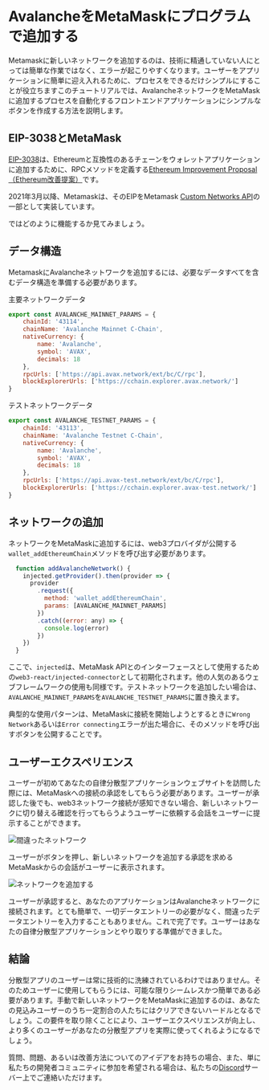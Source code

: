 # AvalancheをMetaMaskにプログラムで追加する

Metamaskに新しいネットワークを追加するのは、技術に精通していない人にとっては簡単な作業ではなく、エラーが起こりやすくなります。ユーザーをアプリケーションに簡単に迎え入れるために、プロセスをできるだけシンプルにすることが役立ちますこのチュートリアルでは、AvalancheネットワークをMetaMaskに追加するプロセスを自動化するフロントエンドアプリケーションにシンプルなボタンを作成する方法を説明します。

## EIP-3038とMetaMask

[EIP-3038](https://eips.ethereum.org/EIPS/eip-3085)は、Ethereumと互換性のあるチェーンをウォレットアプリケーションに追加するために、RPCメソッドを定義する[Ethereum Improvement Proposal（Ethereum改善提案）](https://eips.ethereum.org/)です。

2021年3月以降、Metamaskは、そのEIPをMetamask [Custom Networks API](https://consensys.net/blog/metamask/connect-users-to-layer-2-networks-with-the-metamask-custom-networks-api/)の一部として実装しています。

ではどのように機能するか見てみましょう。

## データ構造

MetamaskにAvalancheネットワークを追加するには、必要なデータすべてを含むデータ構造を準備する必要があります。

主要ネットワークデータ

```javascript
export const AVALANCHE_MAINNET_PARAMS = {
    chainId: '43114',
    chainName: 'Avalanche Mainnet C-Chain',
    nativeCurrency: {
        name: 'Avalanche',
        symbol: 'AVAX',
        decimals: 18
    },
    rpcUrls: ['https://api.avax.network/ext/bc/C/rpc'],
    blockExplorerUrls: ['https://cchain.explorer.avax.network/']
}
```

テストネットワークデータ

```javascript
export const AVALANCHE_TESTNET_PARAMS = {
    chainId: '43113',
    chainName: 'Avalanche Testnet C-Chain',
    nativeCurrency: {
        name: 'Avalanche',
        symbol: 'AVAX',
        decimals: 18
    },
    rpcUrls: ['https://api.avax-test.network/ext/bc/C/rpc'],
    blockExplorerUrls: ['https://cchain.explorer.avax-test.network/']
}
```

## ネットワークの追加

ネットワークをMetaMaskに追加するには、web3プロバイダが公開する`wallet_addEthereumChain`メソッドを呼び出す必要があります。

```javascript
  function addAvalancheNetwork() {
    injected.getProvider().then(provider => {
      provider
        .request({
          method: 'wallet_addEthereumChain',
          params: [AVALANCHE_MAINNET_PARAMS]
        })
        .catch((error: any) => {
          console.log(error)
        })
    })
  }
```

ここで、`injected`は、MetaMask APIとのインターフェースとして使用するための`web3-react/injected-connector`として初期化されます。他の人気のあるウェブフレームワークの使用も同様です。テストネットワークを追加したい場合は、`AVALANCHE_MAINNET_PARAMS`を`AVALANCHE_TESTNET_PARAMS`に置き換えます。

典型的な使用パターンは、MetaMaskに接続を開始しようとするときに`Wrong Network`あるいは`Error connecting`エラーが出た場合に、そのメソッドを呼び出すボタンを公開することです。

## ユーザーエクスペリエンス

ユーザーが初めてあなたの自律分散型アプリケーションウェブサイトを訪問した際には、MetaMaskへの接続の承認をしてもらう必要があります。ユーザーが承認した後でも、web3ネットワーク接続が感知できない場合、新しいネットワークに切り替える確認を行ってもらうようユーザーに依頼する会話をユーザーに提示することができます。

![間違ったネットワーク](../../../.gitbook/assets/add-avalanche-to-metamask-01-wrong-network.png)

ユーザーがボタンを押し、新しいネットワークを追加する承認を求めるMetaMaskからの会話がユーザーに表示されます。

![ネットワークを追加する](../../../.gitbook/assets/add-avalanche-to-metamask-02-add-network.png)

ユーザーが承認すると、あなたのアプリケーションはAvalancheネットワークに接続されます。とても簡単で、一切データエントリーの必要がなく、間違ったデータエントリーを入力することもありません。これで完了です。ユーザーはあなたの自律分散型アプリケーションとやり取りする準備ができました。

## 結論

分散型アプリのユーザーは常に技術的に洗練されているわけではありません。そのためユーザーに使用してもらうには、可能な限りシームレスかつ簡単である必要があります。手動で新しいネットワークをMetaMaskに追加するのは、あなたの見込みユーザーのうち一定割合の人たちにはクリアできないハードルとなるでしょう。この要件を取り除くことにより、ユーザーエクスペリエンスが向上し、より多くのユーザーがあなたの分散型アプリを実際に使ってくれるようになるでしょう。

質問、問題、あるいは改善方法についてのアイデアをお持ちの場合、また、単に私たちの開発者コミュニティに参加を希望される場合は、私たちの[Discord](https://chat.avalabs.org/)サーバー上でご連絡いただけます。

